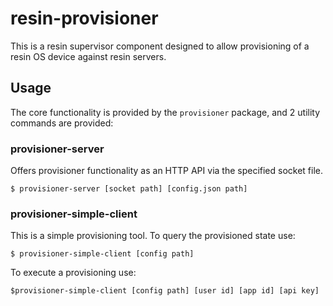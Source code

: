 # resin-provisioner

This is a resin supervisor component designed to allow provisioning of a resin
OS device against resin servers.

## Usage

The core functionality is provided by the `provisioner` package, and 2 utility
commands are provided:

### provisioner-server

Offers provisioner functionality as an HTTP API via the specified socket file.

```
$ provisioner-server [socket path] [config.json path]
```

### provisioner-simple-client

This is a simple provisioning tool. To query the provisioned state use:

```
$ provisioner-simple-client [config path]
```

To execute a provisioning use:

```
$provisioner-simple-client [config path] [user id] [app id] [api key]
```
